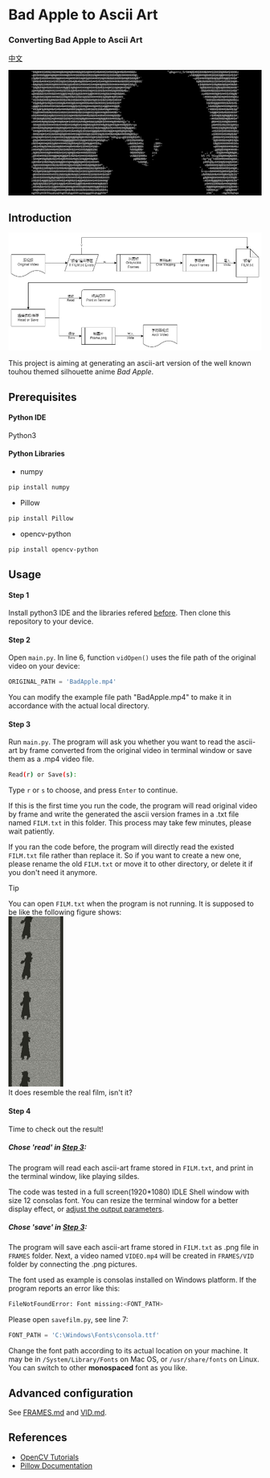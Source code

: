 # Bad Apple to Ascii Art
### Converting Bad Apple to Ascii Art

[中文](readme.md)

![Cover](/Assets/cover.png)

## Introduction

![Workflow](/Assets/workflow.png)

This project is aiming at generating an ascii-art version of the well known touhou themed silhouette anime *Bad Apple*.


## Prerequisites

#### Python IDE

Python3

#### Python Libraries

+ numpy
```bash
pip install numpy
```

+ Pillow
```bash
pip install Pillow
```

+ opencv-python
```bash
pip install opencv-python
```


## Usage

#### Step 1
Install python3 IDE and the libraries refered [before](#python-libraries). Then clone this repository to your device.

#### Step 2
Open `main.py`. In line 6, function `vidOpen()` uses the file path of the original video on your device:

```python
ORIGINAL_PATH = 'BadApple.mp4'
```

You can modify the example file path "BadApple.mp4" to make it in accordance with the actual local directory.

#### Step 3
Run `main.py`. The program will ask you whether you want to read the ascii-art by frame converted from the original video in terminal window or save them as a .mp4 video file.

```bash
Read(r) or Save(s): 
```

Type `r` or `s` to choose, and press `Enter` to continue. 

If this is the first time you run the code, the program will read original video by frame and write the generated the ascii version frames in a .txt file named `FILM.txt` in this folder. This process may take few minutes, please wait patiently.

If you ran the code before, the program will directly read the existed `FILM.txt` file rather than replace it. So if you want to create a new one, please rename the old `FILM.txt` or move it to other directory, or delete it if you don't need it anymore.

> [!TIP]
> You can open `FILM.txt` when the program is not running. It is supposed to be like the following figure shows:<br>
> ![FILM.txt belikes](/Assets/film.png)<br>
> It does resemble the real film, isn't it?

#### Step 4
Time to check out the result!

##### Chose 'read' in [Step 3](#step-3):

The program will read each ascii-art frame stored in `FILM.txt`, and print in the terminal window, like playing sildes.

The code was tested in a full screen(1920*1080) IDLE Shell window with size 12 consolas font. You can resize the terminal window for a better display effect, or [adjust the output parameters](/FRAMES/FRAMES.md/#2-frame-size).

##### Chose 'save' in [Step 3](#step-3):

The program will save each ascii-art frame stored in `FILM.txt` as .png file in `FRAMES` folder. Next, a video named `VIDEO.mp4` will be created in `FRAMES/VID` folder by connecting the .png pictures.

The font used as example is consolas installed on Windows platform. If the program reports an error like this:

```bash
FileNotFoundError: Font missing:<FONT_PATH>
```

Please open `savefilm.py`, see line 7:

```python
FONT_PATH = 'C:\Windows\Fonts\consola.ttf'
```

Change the font path according to its actual location on your machine. It may be in `/System/Library/Fonts` on Mac OS, or `/usr/share/fonts` on Linux. You can switch to other **monospaced** font as you like.

## Advanced configuration
See [FRAMES.md](/FRAMES/FRAMES.md) and [VID.md](/FRAMES/VID/VID.md).

## References

- [OpenCV Tutorials](https://docs.opencv.org/4.10.0/d9/df8/tutorial_root.html)
- [Pillow Documentation](https://pillow.readthedocs.io/en/stable/)
